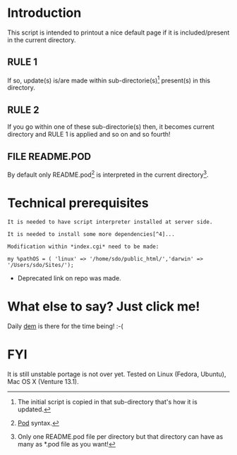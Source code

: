# Introduction

This script is intended to printout a nice default page if it is included/present in the current directory.

## RULE 1

If so, update(s) is/are made within sub-directorie(s)[^1]  present(s) in this directory.

## RULE 2

If you go within one of these sub-directorie(s) then, it becomes current directory and RULE 1 is applied and so on and so fourth!

## FILE README.POD

By default only README.pod[^3] is interpreted in the current directory[^2].

# Technical prerequisites

    It is needed to have script interpreter installed at server side.

    It is needed to install some more dependencies[^4]...

    Modification within *index.cgi* need to be made:

```
my %pathOS = ( 'linux' => '/home/sdo/public_html/','darwin' => '/Users/sdo/Sites/');
```

- Deprecated link on repo was made.

# What else to say? Just click me!

Daily [dem](https://youtu.be/sYGizBhjti4) is there for the time being! :-(

# FYI

It is still unstable portage is not over yet. Tested on Linux (Fedora, Ubuntu), Mac OS X (Venture 13.1).

[^1]: The initial script is copied in that sub-directory that's how it is updated.
[^2]: Only one README.pod file per directory but that directory can have as many as *.pod file as you want!
[^3]: [Pod](https://perldoc.perl.org/perlpod) syntax.
[^4]: [Dependecies](https://www.cpan.org/). 
